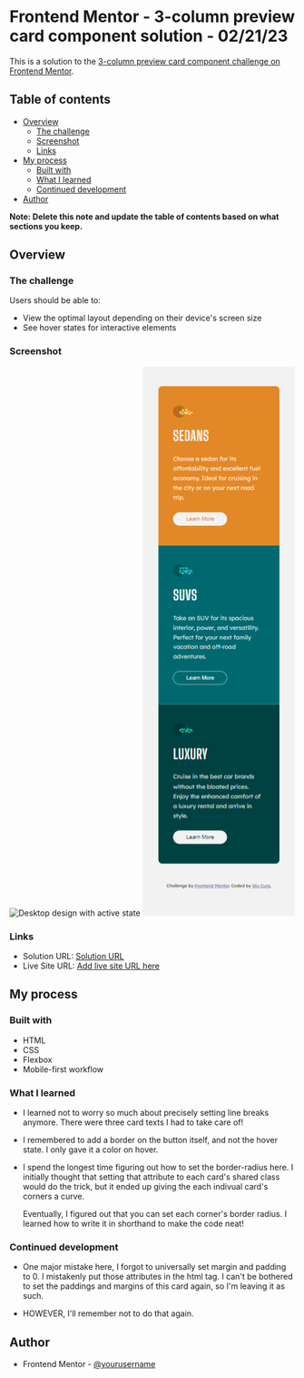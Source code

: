 # Frontend Mentor - 3-column preview card component solution - 02/21/23

This is a solution to the [3-column preview card component challenge on Frontend Mentor](https://www.frontendmentor.io/challenges/3column-preview-card-component-pH92eAR2-).

## Table of contents

- [Overview](#overview)
  - [The challenge](#the-challenge)
  - [Screenshot](#screenshot)
  - [Links](#links)
- [My process](#my-process)
  - [Built with](#built-with)
  - [What I learned](#what-i-learned)
  - [Continued development](#continued-development)
- [Author](#author)

**Note: Delete this note and update the table of contents based on what sections you keep.**

## Overview

### The challenge

Users should be able to:

- View the optimal layout depending on their device's screen size
- See hover states for interactive elements

### Screenshot

![Desktop design with active state](images/screenhot-desktop-active.png)
![Mobile design](images/screenshot-mobile.png)

### Links

- Solution URL: [Solution URL](https://github.com/GioCura/FrontEndMentor-3col-preview)
- Live Site URL: [Add live site URL here](https://gc7-3columnpreview.netlify.app)

## My process

### Built with

- HTML
- CSS
- Flexbox
- Mobile-first workflow

### What I learned

- I learned not to worry so much about precisely setting line breaks anymore. There were three card texts I had to take care of!

- I remembered to add a border on the button itself, and not the hover state. I only gave it a color on hover.

- I spend the longest time figuring out how to set the border-radius here. I initially thought that setting that attribute to each card's shared class would do the trick, but it ended up giving the each indivual card's corners a curve.

  Eventually, I figured out that you can set each corner's border radius. I learned how to write it in shorthand to make the code neat!

### Continued development

- One major mistake here, I forgot to universally set margin and padding to 0. I mistakenly put those attributes in the html tag. I can't be bothered to set the paddings and margins of this card again, so I'm leaving it as such.

- HOWEVER, I'll remember not to do that again.

## Author

- Frontend Mentor - [@yourusername](https://www.frontendmentor.io/profile/GioCura)
